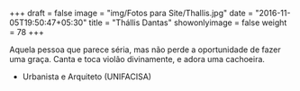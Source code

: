 +++
draft = false
image = "img/Fotos para Site/Thallis.jpg"
date = "2016-11-05T19:50:47+05:30"
title = "Thállis Dantas"
showonlyimage = false
weight = 78
+++

<!--more-->
Aquela pessoa que parece séria, mas não perde a oportunidade de fazer uma graça. Canta e toca violão divinamente, e adora uma cachoeira.

* Urbanista e Arquiteto (UNIFACISA)
